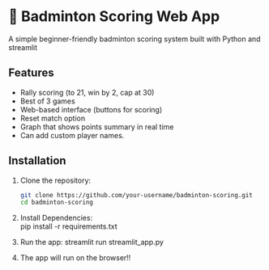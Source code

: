 # 🏸 Badminton Scoring Web App

A simple beginner-friendly badminton scoring system built with Python and streamlit

## Features
- Rally scoring (to 21, win by 2, cap at 30)
- Best of 3 games
- Web-based interface (buttons for scoring)
- Reset match option
- Graph that shows points summary in real time
- Can add custom player names.

## Installation
1. Clone the repository:
   ```bash
   git clone https://github.com/your-username/badminton-scoring.git
   cd badminton-scoring

2. Install Dependencies:  
pip install -r requirements.txt

3. Run the app:
 streamlit run streamlit_app.py
 
4. The app will run on the browser!!
 